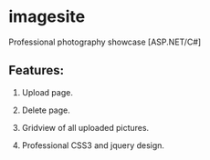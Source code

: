 imagesite
=========

Professional photography showcase [ASP.NET/C#]

Features:
---

1) Upload page.

2) Delete page.

3) Gridview of all uploaded pictures.

4) Professional CSS3 and jquery design. 
